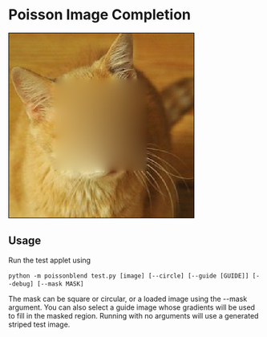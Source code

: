 # Poisson Image Completion

![cat](catpatch.png)

## Usage
Run the test applet using
```
python -m poissonblend test.py [image] [--circle] [--guide [GUIDE]] [--debug] [--mask MASK]
```
The mask can be square or circular, or a loaded image using the --mask argument. You can also select a guide image whose gradients will be used to fill in the masked region. Running with no arguments will use a generated striped test image.
